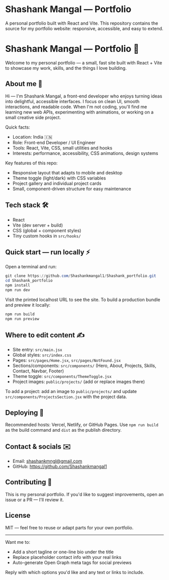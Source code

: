 # Shashank Mangal — Portfolio

A personal portfolio built with React and Vite. This repository contains the source for my portfolio website: responsive, accessible, and easy to extend.
# Shashank Mangal — Portfolio 🚀

Welcome to my personal portfolio — a small, fast site built with React + Vite to showcase my work, skills, and the things I love building.

## About me 👋

Hi — I'm Shashank Mangal, a front-end developer who enjoys turning ideas into delightful, accessible interfaces. I focus on clean UI, smooth interactions, and readable code. When I'm not coding, you'll find me learning new web APIs, experimenting with animations, or working on a small creative side project.

Quick facts:
- Location: India 🇮🇳
- Role: Front-end Developer / UI Engineer
- Tools: React, Vite, CSS, small utilities and hooks
- Interests: performance, accessibility, CSS animations, design systems

Key features of this repo:
- Responsive layout that adapts to mobile and desktop
- Theme toggle (light/dark) with CSS variables
- Project gallery and individual project cards
- Small, component-driven structure for easy maintenance

## Tech stack 🛠️

- React
- Vite (dev server + build)
- CSS (global + component styles)
- Tiny custom hooks in `src/hooks/`

## Quick start — run locally ⚡

Open a terminal and run:

```powershell
git clone https://github.com/Shashankmangal1/Shashank_portfolio.git
cd Shashank_portfolio
npm install
npm run dev
```

Visit the printed localhost URL to see the site. To build a production bundle and preview it locally:

```powershell
npm run build
npm run preview
```

## Where to edit content ✍️

- Site entry: `src/main.jsx`
- Global styles: `src/index.css`
- Pages: `src/pages/Home.jsx`, `src/pages/NotFound.jsx`
- Sections/components: `src/components/` (Hero, About, Projects, Skills, Contact, Navbar, Footer)
- Theme toggle: `src/components/ThemeToggle.jsx`
- Project images: `public/projects/` (add or replace images there)

To add a project: add an image to `public/projects/` and update `src/components/ProjectsSection.jsx` with the project data.

## Deploying 🚢

Recommended hosts: Vercel, Netlify, or GitHub Pages. Use `npm run build` as the build command and `dist` as the publish directory.

## Contact & socials ✉️

- Email: shashankmngl@gmail.com
- GitHub: https://github.com/Shashankmangal1

## Contributing 🤝

This is my personal portfolio. If you'd like to suggest improvements, open an issue or a PR — I'll review it.

## License

MIT — feel free to reuse or adapt parts for your own portfolio.

---

Want me to:
- Add a short tagline or one-line bio under the title
- Replace placeholder contact info with your real links
- Auto-generate Open Graph meta tags for social previews

Reply with which options you'd like and any text or links to include.

